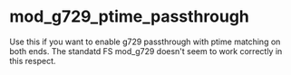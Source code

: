 # mod_g729_ptime_passthrough
Use this if you want to enable g729 passthrough with ptime matching on both ends.
The standatd FS mod_g729 doesn't seem to work correctly in this respect.